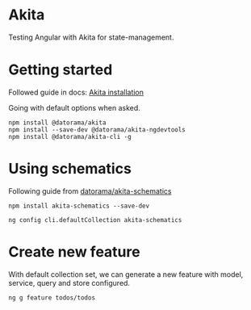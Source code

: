 # Akita
Testing Angular with Akita for state-management.

# Getting started
Followed guide in docs: [Akita installation](https://netbasal.gitbook.io/akita/getting-started/installation)

Going with default options when asked.

```
npm install @datorama/akita
npm install --save-dev @datorama/akita-ngdevtools
npm install @datorama/akita-cli -g
```

# Using schematics
Following guide from [datorama/akita-schematics](https://github.com/datorama/akita-schematics)

```
npm install akita-schematics --save-dev

ng config cli.defaultCollection akita-schematics
```

# Create new feature
With default collection set, we can generate a new feature with model, service, query and store configured.

```
ng g feature todos/todos
```
